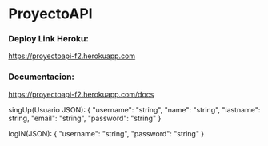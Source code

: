 # ProyectoAPI 

### Deploy Link Heroku:
https://proyectoapi-f2.herokuapp.com

### Documentacion:
https://proyectoapi-f2.herokuapp.com/docs


singUp(Usuario JSON):
{
  "username": "string",
  "name": "string",
  "lastname": string,
  "email": "string",
  "password": "string"
}

logIN(JSON):
{
  "username": "string",
  "password": "string"
}